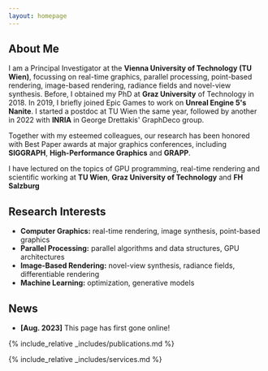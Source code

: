 ```yaml
---
layout: homepage
---
```


## About Me

I am a Principal Investigator at the **Vienna University of Technology (TU Wien)**, focussing on real-time graphics, parallel processing, point-based rendering, image-based rendering, radiance fields and novel-view synthesis. Before, I obtained my PhD at **Graz University** of Technology in 2018. In 2019, I briefly joined Epic Games to work on **Unreal Engine 5's Nanite**. I started a postdoc at TU Wien the same year, followed by another in 2022 with **INRIA** in George Drettakis' GraphDeco group. 

Together with my esteemed colleagues, our research has been honored with Best Paper awards at major graphics conferences, including **SIGGRAPH**, **High-Performance Graphics** and **GRAPP**.

I have lectured on the topics of GPU programming, real-time rendering and scientific working at **TU Wien**, **Graz University of Technology** and **FH Salzburg**

## Research Interests

- **Computer Graphics:** real-time rendering, image synthesis, point-based graphics
- **Parallel Processing:** parallel algorithms and data structures, GPU architectures
- **Image-Based Rendering:** novel-view synthesis, radiance fields, differentiable rendering 
- **Machine Learning:** optimization, generative models

## News

- **[Aug. 2023]** This page has first gone online!

{% include_relative _includes/publications.md %}

{% include_relative _includes/services.md %}
